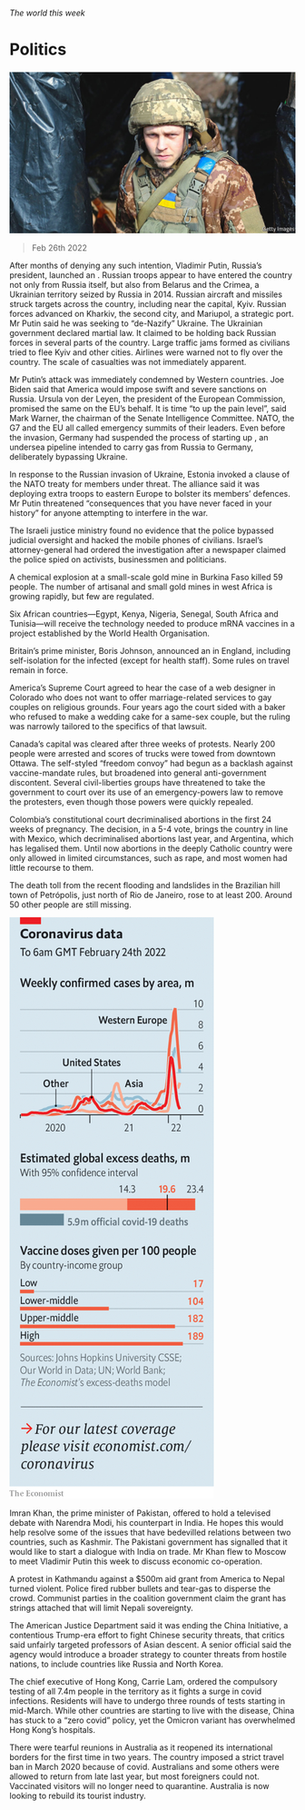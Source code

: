 ###### The world this week

# Politics 

#####  

![image](images/20220226_WWP001_0.jpg) 

> Feb 26th 2022 

After months of denying any such intention, Vladimir Putin, Russia’s president, launched an . Russian troops appear to have entered the country not only from Russia itself, but also from Belarus and the Crimea, a Ukrainian territory seized by Russia in 2014. Russian aircraft and missiles struck targets across the country, including near the capital, Kyiv. Russian forces advanced on Kharkiv, the second city, and Mariupol, a strategic port. Mr Putin said he was seeking to “de-Nazify” Ukraine. The Ukrainian government declared martial law. It claimed to be holding back Russian forces in several parts of the country. Large traffic jams formed as civilians tried to flee Kyiv and other cities. Airlines were warned not to fly over the country. The scale of casualties was not immediately apparent.

Mr Putin’s attack was immediately condemned by Western countries. Joe Biden said that America would impose swift and severe  sanctions on Russia. Ursula von der Leyen, the president of the European Commission, promised the same on the EU’s behalf. It is time “to up the pain level”, said Mark Warner, the chairman of the Senate Intelligence Committee. NATO, the G7 and the EU all called emergency summits of their leaders. Even before the invasion, Germany had suspended the process of starting up , an undersea pipeline intended to carry gas from Russia to Germany, deliberately bypassing Ukraine.


In response to the Russian invasion of Ukraine, Estonia invoked a clause of the NATO treaty for members under threat. The alliance said it was deploying extra troops to eastern Europe to bolster its members’ defences. Mr Putin threatened “consequences that you have never faced in your history” for anyone attempting to interfere in the war.

The Israeli justice ministry found no evidence that the police bypassed judicial oversight and hacked the mobile phones of civilians. Israel’s attorney-general had ordered the investigation after a newspaper claimed the police spied on activists, businessmen and politicians.

A chemical explosion at a small-scale gold mine in Burkina Faso killed 59 people. The number of artisanal and small gold mines in west Africa is growing rapidly, but few are regulated.

Six African countries—Egypt, Kenya, Nigeria, Senegal, South Africa and Tunisia—will receive the technology needed to produce mRNA vaccines in a project established by the World Health Organisation.

Britain’s prime minister, Boris Johnson, announced an  in England, including self-isolation for the infected (except for health staff). Some rules on travel remain in force.

America’s Supreme Court agreed to hear the case of a web designer in Colorado who does not want to offer marriage-related services to gay couples on religious grounds. Four years ago the court sided with a baker who refused to make a wedding cake for a same-sex couple, but the ruling was narrowly tailored to the specifics of that lawsuit.

Canada’s capital was cleared after three weeks of protests. Nearly 200 people were arrested and scores of trucks were towed from downtown Ottawa. The self-styled “freedom convoy” had begun as a backlash against vaccine-mandate rules, but broadened into general anti-government discontent. Several civil-liberties groups have threatened to take the government to court over its use of an emergency-powers law to remove the protesters, even though those powers were quickly repealed.

Colombia’s constitutional court decriminalised abortions in the first 24 weeks of pregnancy. The decision, in a 5-4 vote, brings the country in line with Mexico, which decriminalised abortions last year, and Argentina, which has legalised them. Until now abortions in the deeply Catholic country were only allowed in limited circumstances, such as rape, and most women had little recourse to them.

The death toll from the recent flooding and landslides in the Brazilian hill town of Petrópolis, just north of Rio de Janeiro, rose to at least 200. Around 50 other people are still missing.

![image](images/20220226_WWC097.png) 


Imran Khan, the prime minister of Pakistan, offered to hold a televised debate with Narendra Modi, his counterpart in India. He hopes this would help resolve some of the issues that have bedevilled relations between two countries, such as Kashmir. The Pakistani government has signalled that it would like to start a dialogue with India on trade. Mr Khan flew to Moscow to meet Vladimir Putin this week to discuss economic co-operation.

A protest in Kathmandu against a $500m aid grant from America to Nepal turned violent. Police fired rubber bullets and tear-gas to disperse the crowd. Communist parties in the coalition government claim the grant has strings attached that will limit Nepali sovereignty.

The American Justice Department said it was ending the China Initiative, a contentious Trump-era effort to fight Chinese security threats, that critics said unfairly targeted professors of Asian descent. A senior official said the agency would introduce a broader strategy to counter threats from hostile nations, to include countries like Russia and North Korea.

The chief executive of Hong Kong, Carrie Lam, ordered the compulsory testing of all 7.4m people in the territory as it fights a surge in covid infections. Residents will have to undergo three rounds of tests starting in mid-March. While other countries are starting to live with the disease, China has stuck to a “zero covid” policy, yet the Omicron variant has overwhelmed Hong Kong’s hospitals.

There were tearful reunions in Australia as it reopened its international borders for the first time in two years. The country imposed a strict travel ban in March 2020 because of covid. Australians and some others were allowed to return from late last year, but most foreigners could not. Vaccinated visitors will no longer need to quarantine. Australia is now looking to rebuild its tourist industry.

